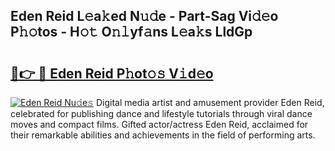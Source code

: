 ## Eden Reid L𝚎a𝚔ed N𝚞𝚍e - Part-Sag Vi𝚍𝚎o P𝚑𝚘tos - H𝚘𝚝 O𝚗𝚕yf𝚊ns L𝚎a𝚔s LldGp

# <h2><a href="http://kf07gy.oniu.top/?m=Eden+Reid">🔗👉 🔴 Eden Reid P𝚑ot𝚘𝚜 V𝚒d𝚎o</a></h2>

[![Eden Reid Nu𝚍e𝚜](https://i.imgur.com/0qMVB7G.gif)](http://kf07gy.oniu.top/?m=Eden+Reid)
Digital media artist and amusement provider Eden Reid, celebrated for publishing dance and lifestyle tutorials through viral dance moves and compact films. Gifted actor/actress Eden Reid, acclaimed for their remarkable abilities and achievements in the field of performing arts.  

